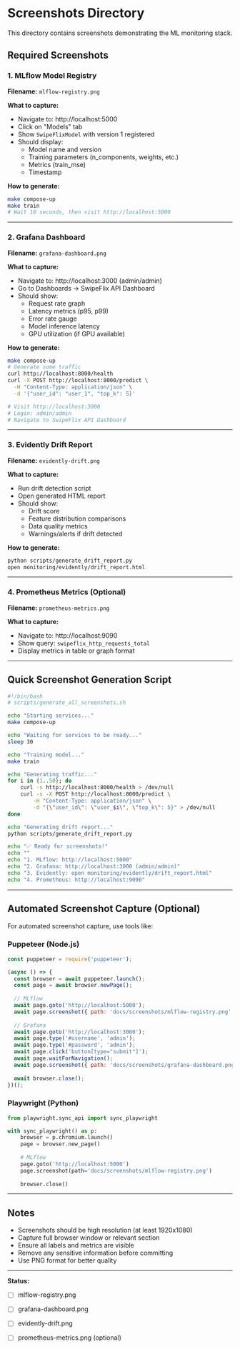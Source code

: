 # Screenshots Directory

This directory contains screenshots demonstrating the ML monitoring stack.

## Required Screenshots

### 1. MLflow Model Registry
**Filename:** `mlflow-registry.png`

**What to capture:**
- Navigate to: http://localhost:5000
- Click on "Models" tab
- Show `SwipeFlixModel` with version 1 registered
- Should display:
  - Model name and version
  - Training parameters (n_components, weights, etc.)
  - Metrics (train_mse)
  - Timestamp

**How to generate:**
```bash
make compose-up
make train
# Wait 10 seconds, then visit http://localhost:5000
```

---

### 2. Grafana Dashboard
**Filename:** `grafana-dashboard.png`

**What to capture:**
- Navigate to: http://localhost:3000 (admin/admin)
- Go to Dashboards → SwipeFlix API Dashboard
- Should show:
  - Request rate graph
  - Latency metrics (p95, p99)
  - Error rate gauge
  - Model inference latency
  - GPU utilization (if GPU available)

**How to generate:**
```bash
make compose-up
# Generate some traffic
curl http://localhost:8000/health
curl -X POST http://localhost:8000/predict \
  -H "Content-Type: application/json" \
  -d '{"user_id": "user_1", "top_k": 5}'

# Visit http://localhost:3000
# Login: admin/admin
# Navigate to SwipeFlix API Dashboard
```

---

### 3. Evidently Drift Report
**Filename:** `evidently-drift.png`

**What to capture:**
- Run drift detection script
- Open generated HTML report
- Should show:
  - Drift score
  - Feature distribution comparisons
  - Data quality metrics
  - Warnings/alerts if drift detected

**How to generate:**
```bash
python scripts/generate_drift_report.py
open monitoring/evidently/drift_report.html
```

---

### 4. Prometheus Metrics (Optional)
**Filename:** `prometheus-metrics.png`

**What to capture:**
- Navigate to: http://localhost:9090
- Show query: `swipeflix_http_requests_total`
- Display metrics in table or graph format

---

## Quick Screenshot Generation Script

```bash
#!/bin/bash
# scripts/generate_all_screenshots.sh

echo "Starting services..."
make compose-up

echo "Waiting for services to be ready..."
sleep 30

echo "Training model..."
make train

echo "Generating traffic..."
for i in {1..50}; do
    curl -s http://localhost:8000/health > /dev/null
    curl -s -X POST http://localhost:8000/predict \
        -H "Content-Type: application/json" \
        -d "{\"user_id\": \"user_$i\", \"top_k\": 5}" > /dev/null
done

echo "Generating drift report..."
python scripts/generate_drift_report.py

echo "✅ Ready for screenshots!"
echo ""
echo "1. MLflow: http://localhost:5000"
echo "2. Grafana: http://localhost:3000 (admin/admin)"
echo "3. Evidently: open monitoring/evidently/drift_report.html"
echo "4. Prometheus: http://localhost:9090"
```

---

## Automated Screenshot Capture (Optional)

For automated screenshot capture, use tools like:

### Puppeteer (Node.js)
```javascript
const puppeteer = require('puppeteer');

(async () => {
  const browser = await puppeteer.launch();
  const page = await browser.newPage();
  
  // MLflow
  await page.goto('http://localhost:5000');
  await page.screenshot({ path: 'docs/screenshots/mlflow-registry.png' });
  
  // Grafana
  await page.goto('http://localhost:3000');
  await page.type('#username', 'admin');
  await page.type('#password', 'admin');
  await page.click('button[type="submit"]');
  await page.waitForNavigation();
  await page.screenshot({ path: 'docs/screenshots/grafana-dashboard.png' });
  
  await browser.close();
})();
```

### Playwright (Python)
```python
from playwright.sync_api import sync_playwright

with sync_playwright() as p:
    browser = p.chromium.launch()
    page = browser.new_page()
    
    # MLflow
    page.goto('http://localhost:5000')
    page.screenshot(path='docs/screenshots/mlflow-registry.png')
    
    browser.close()
```

---

## Notes

- Screenshots should be high resolution (at least 1920x1080)
- Capture full browser window or relevant section
- Ensure all labels and metrics are visible
- Remove any sensitive information before committing
- Use PNG format for better quality

---

**Status:** 
- [ ] mlflow-registry.png
- [ ] grafana-dashboard.png
- [ ] evidently-drift.png
- [ ] prometheus-metrics.png (optional)


